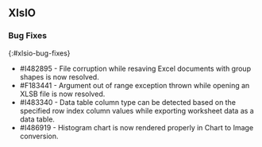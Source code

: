 ## XlsIO

### Bug Fixes
{:#xlsio-bug-fixes}

* \#I482895 - File corruption while resaving Excel documents with group shapes is now resolved.
* \#F183441 - Argument out of range exception thrown while opening an XLSB file is now resolved.
* \#I483340 - Data table column type can be detected based on the specified row index column values while exporting worksheet data as a data table.
* \#I486919 - Histogram chart is now rendered properly in Chart to Image conversion.